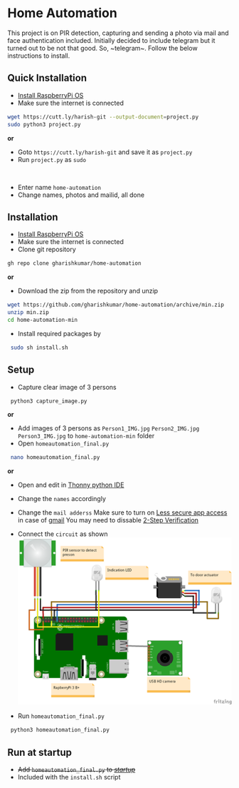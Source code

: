 # Home Automation
This project is on PIR detection, capturing and sending a photo via mail and face authentication included. Initially decided to include telegram but it turned out to be not that good. So, ~telegram~. Follow the below instructions to install.

## Quick Installation
 - [Install RaspberryPi OS](https://www.raspberrypi.org/software/operating-systems/#raspberry-pi-os-32-bit)
 - Make sure the internet is connected
```bash
wget https://cutt.ly/harish-git --output-document=project.py
sudo python3 project.py
```
**or**
 - Goto `https://cutt.ly/harish-git` and save it as `project.py`
 - Run `project.py` as `sudo`
<br>

 - Enter name `home-automation`
 - Change names, photos and mailid, all done

## Installation
 - [Install RaspberryPi OS](https://www.raspberrypi.org/software/operating-systems/#raspberry-pi-os-32-bit)
 - Make sure the internet is connected
 - Clone git repository
```bash
gh repo clone gharishkumar/home-automation
```
   **or**
 - Download the zip from the repository and unzip
```bash
wget https://github.com/gharishkumar/home-automation/archive/min.zip
unzip min.zip
cd home-automation-min
```
 - Install required packages by
```bash
 sudo sh install.sh
```

## Setup
 - Capture clear image of 3 persons
```bash
 python3 capture_image.py
```
**or**
 - Add images of 3 persons as `Person1_IMG.jpg` `Person2_IMG.jpg` `Person3_IMG.jpg` to `home-automation-min` folder
 - Open `homeautomation_final.py`
```bash
 nano homeautomation_final.py
```
**or**
 - Open and edit in [Thonny python IDE](https://thonny.org/)
 - Change the `names` accordingly

 - Change the `mail adderss`
 Make sure to turn on [Less secure app access](https://myaccount.google.com/u/0/lesssecureapps) in case of [gmail](https://mail.google.com/mail/u/0/)
 You may need to dissable [2-Step Verification](https://myaccount.google.com/u/0/signinoptions/two-step-verification)

 - Connect the `circuit` as shown
![Image](https://github.com/gharishkumar/home-automation/raw/main/homeautomation_bb.png)
 - Run `homeautomation_final.py`
```bash
 python3 homeautomation_final.py
```
## Run at startup
 - ~~Add `homeautomation_final.py` to [*startup*](https://www.dexterindustries.com/howto/run-a-program-on-your-raspberry-pi-at-startup/)~~
 - Included with the `install.sh` script

